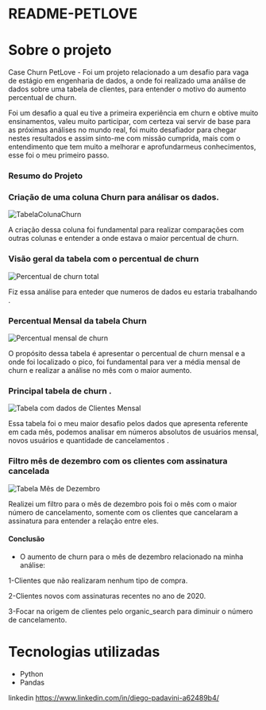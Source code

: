 # README-PETLOVE

# Sobre o projeto

Case Churn PetLove - Foi um projeto relacionado a um desafio para vaga de estágio em engenharia de dados, a onde foi realizado uma análise de dados sobre  uma tabela de clientes, para entender  o motivo do aumento percentual  de churn.


Foi um desafio a qual eu tive a primeira experiência em churn  e obtive muito ensinamentos, valeu muito participar, com certeza vai servir de base para as próximas análises no mundo real, foi muito desafiador para chegar nestes resultados e assim sinto-me com missão cumprida, mais com o entendimento que tem muito a melhorar e aprofundarmeus conhecimentos, esse foi o meu primeiro passo.


### Resumo do Projeto
### Criação de uma coluna Churn para análisar os dados.
![TabelaColunaChurn](https://user-images.githubusercontent.com/62629217/154947167-dd98f129-0582-4751-9510-6baf5ff2e76e.PNG)

A criação dessa coluna foi fundamental para realizar comparações com outras colunas e entender a onde estava o maior percentual de churn.


### Visão geral da tabela com o percentual de  churn 
![Percentual de churn total](https://user-images.githubusercontent.com/62629217/154948537-66aa94f9-7f55-4e92-99eb-e321cc020660.PNG)

Fiz essa análise para enteder que numeros de dados eu estaria trabalhando .


### Percentual Mensal da tabela Churn
![Percentual mensal de churn](https://user-images.githubusercontent.com/62629217/154949292-57c33e6b-6cb8-43b6-bcab-e81c337f44bb.PNG)

O propósito dessa tabela é apresentar o percentual de churn mensal e a onde foi localizado o pico, foi fundamental para ver a média mensal de churn  e realizar a análise no mês com o maior aumento.

### Principal tabela de churn .

![Tabela com dados de Clientes Mensal](https://user-images.githubusercontent.com/62629217/154963407-7ffec163-6587-4fa1-b91c-809b0a611003.PNG)

Essa tabela foi o meu maior desafio pelos dados que apresenta referente em cada mês, podemos analisar em números absolutos de usuários mensal, novos usuários e quantidade de cancelamentos .

### Filtro mês de dezembro com os clientes com assinatura cancelada

![Tabela Mês de Dezembro](https://user-images.githubusercontent.com/62629217/154982751-6eed2de2-9edc-4e5f-9488-21aafef0340b.PNG)

Realizei um filtro para o mês de dezembro pois foi o mês com o maior número de cancelamento, somente com os clientes que  cancelaram a assinatura para entender  a relação entre eles.


#### Conclusão 
- O aumento de churn para o mês de dezembro  relacionado na minha análise:


1-Clientes que não realizaram nenhum tipo de compra. 


2-Clientes novos com assinaturas recentes no ano de 2020.


3-Focar na origem de clientes pelo  organic_search para diminuir o número de cancelamento.

# Tecnologias utilizadas
- Python
- Pandas

linkedin
https://www.linkedin.com/in/diego-padavini-a62489b4/
